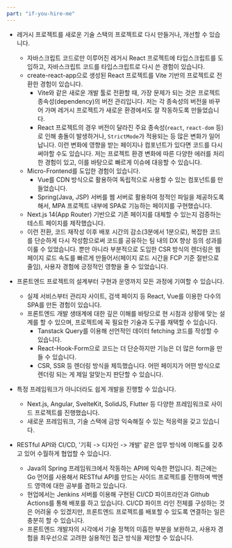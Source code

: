 ```yaml
---
part: "if-you-hire-me"
---
```


- 레거시 프로젝트를 새로운 기술 스택의 프로젝트로 다시 만들거나, 개선할 수 있습니다.

  - 자바스크립트 코드로만 이루어진 레거시 React 프로젝트에 타입스크립트를 도입하고, 자바스크립트 코드를 타입스크립트로 다시 쓴 경험이 있습니다.
  - create-react-app으로 생성된 React 프로젝트를 Vite 기반의 프로젝트로 전환한 경험이 있습니다.
    - Vite와 같은 새로운 개발 툴로 전환할 때, 가장 문제가 되는 것은 프로젝트 종속성(dependency)의 버전 관리입니다. 저는 각 종속성의 버전을 바꾸어 가며 레거시 프로젝트가 새로운 환경에서도 잘 작동하도록 만들었습니다.
    - React 프로젝트의 경우 버전이 달라진 주요 종속성(`react`, `react-dom` 등)로 인해 충돌이 발생하거나, `StrictMode`가 적용되는 등 많은 변화가 일어납니다. 이런 변화에 영향을 받는 페이지나 컴포넌트가 있다면 코드를 다시 써야할 수도 있습니다. 저는 프로젝트 환경 변화에 따른 다양한 에러를 처리한 경험이 있고, 이를 바탕으로 빠르게 이슈에 대응할 수 있습니다.
  - Micro-Frontend를 도입한 경험이 있습니다.
    - Vue를 CDN 방식으로 활용하여 독립적으로 사용할 수 있는 컴포넌트를 만들었습니다.
    - Spring(Java, JSP) 서버를 웹 서버로 활용하여 정적인 파일을 제공하도록 해서, MPA 프로젝트 내부에 SPA로 기능하는 페이지를 구현했습니다.
  - Next.js 14(App Router) 기반으로 기존 페이지를 대체할 수 있는지 검증하는 테스트 페이지를 제작했습니다.
  - 이런 전환, 코드 재작성 이후 배포 시간의 감소(3분에서 1분으로), 복잡한 코드를 단순하게 다시 작성함으로써 코드를 공유하는 팀 내의 DX 향상 등의 성과를 이룰 수 있었습니다. 뿐만 아니라 부분적으로 도입한 CSR 방식의 렌더링은 웹 페이지 로드 속도를 빠르게 만들어서(페이지 로드 시간을 FCP 기준 절반으로 줄임), 사용자 경험에 긍정적인 영향을 줄 수 있었습니다.

- 프론트엔드 프로젝트의 설계부터 구현과 운영까지 모든 과정에 기여할 수 있습니다.

  - 실제 서비스부터 관리자 사이트, 검색 페이지 등 React, Vue를 이용한 다수의 SPA를 만든 경험이 있습니다.
  - 프론트엔드 개발 생태계에 대한 깊은 이해를 바탕으로 현 시점과 상황에 맞는 설계를 할 수 있으며, 프로젝트에 꼭 필요한 기술과 도구를 채택할 수 있습니다.
    - Tanstack Query를 이용해 선언적인 데이터 fetching 코드를 작성할 수 있습니다.
    - React-Hook-Form으로 코드는 더 단순하지만 기능은 더 많은 form을 만들 수 있습니다.
    - CSR, SSR 등 렌더링 방식을 체득했습니다. 어떤 페이지가 어떤 방식으로 렌더링 되는 게 제일 알맞는지 판단할 수 있습니다.

- 특정 프레임워크가 아니더라도 쉽게 개발을 진행할 수 있습니다.

  - Next.js, Angular, SvelteKit, SolidJS, Flutter 등 다양한 프레임워크로 사이드 프로젝트를 진행했습니다.
  - 새로운 프레임워크, 기술 스택에 금방 익숙해질 수 있는 적응력을 갖고 있습니다.

- RESTful API와 CI/CD, '기획 -> 디자인 -> 개발' 같은 업무 방식에 이해도를 갖추고 있어 수월하게 협업할 수 있습니다.
  - Java의 Spring 프레임워크에서 작동하는 API에 익숙한 편입니다. 최근에는 Go 언어를 사용해서 RESTful API를 만드는 사이드 프로젝트를 진행하며 백엔드 영역에 대한 공부를 겸하고 있습니다.
  - 현업에서는 Jenkins 서버를 이용해 구현된 CI/CD 파이프라인과 Github Actions를 통해 배포를 하고 있습니다. CI/CD 파이프 라인 전체를 구성하는 것은 어려울 수 있겠지만, 프론트엔드 프로젝트를 배포할 수 있도록 연결하는 일은 충분히 할 수 있습니다.
  - 프론트엔드 개발자의 시각에서 기술 정책의 미흡한 부분을 보완하고, 사용자 경험을 최우선으로 고려한 실용적인 접근 방식을 제안할 수 있습니다.
